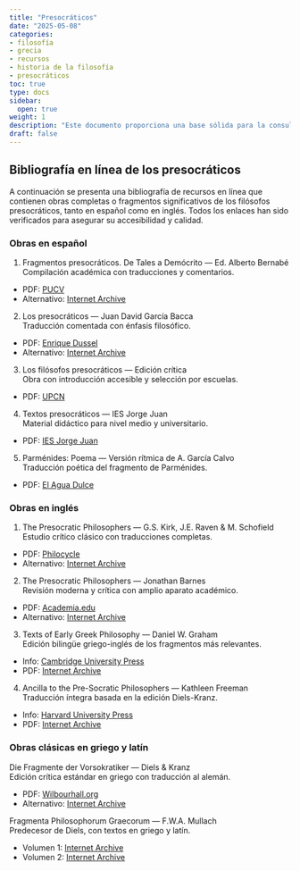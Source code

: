 ```yaml
--- 
title: "Presocráticos"
date: "2025-05-08"
categories:
- filosofía
- grecia
- recursos
- historia de la filosofía
- presocráticos
toc: true
type: docs
sidebar:
  open: true
weight: 1
description: "Este documento proporciona una base sólida para la consulta, el estudio comparativo y la enseñanza de los pensadores presocráticos desde fuentes serias y accesibles."
draft: false
---
```


## Bibliografía en línea de los presocráticos

A continuación se presenta una bibliografía de recursos en línea que contienen obras completas o fragmentos significativos de los filósofos presocráticos, tanto en español como en inglés. Todos los enlaces han sido verificados para asegurar su accesibilidad y calidad.

### Obras en español

1. Fragmentos presocráticos. De Tales a Demócrito — Ed. Alberto Bernabé  
Compilación académica con traducciones y comentarios.  
- PDF: [PUCV](https://www.ead.pucv.cl/app/uploads/2022/05/Fragmentos-presocra%CC%81ticos.-De-Tales-a-Demo%CC%81crito-Pajares-2008.pdf)  
- Alternativo: [Internet Archive](https://archive.org/details/bernabe-a.-ed.-fragmentos-presocraticos.-de-tales-a-democrito-ocr-2008)
 2. Los presocráticos — Juan David García Bacca  
Traducción comentada con énfasis filosófico.  
- PDF: [Enrique Dussel](https://docs.enriquedussel.com/txt/Textos_200_Obras/Filosofos_Venezuela/Presocraticos-Garcia_Bacca.pdf)  
- Alternativo: [Internet Archive](https://archive.org/details/david-garcia-bacca-los-presocraticos)
 3. Los filósofos presocráticos — Edición crítica  
Obra con introducción accesible y selección por escuelas.  
- PDF: [UPCN](https://upcndigital.org/~ciper/biblioteca/Filosofia%20griega/Los%20filosofos%20presocraticos.pdf)
 4. Textos presocráticos — IES Jorge Juan  
Material didáctico para nivel medio y universitario.  
- PDF: [IES Jorge Juan](https://www.iesjorgejuan.es/sites/default/files/dp8/departamentos/filosofia/materiales/historiadelafilosofia/textos-presocraticos.pdf)
 5. Parménides: Poema — Versión rítmica de A. García Calvo  
Traducción poética del fragmento de Parménides.  
- PDF: [El Agua Dulce](https://aguadulce1.files.wordpress.com/2018/03/parmc3a9nides-poema-ed-garcc3ada-calvo.pdf)

### Obras en inglés
1. The Presocratic Philosophers — G.S. Kirk, J.E. Raven & M. Schofield  
Estudio crítico clásico con traducciones completas.  
- PDF: [Philocycle](https://philocyclevl.files.wordpress.com/2016/10/kirk-g-s-raven-j-e-and-schofield-m-1983-the-presocratic-philosophers-2nd-ed-cambridge-cambridge-university-press.pdf)  
- Alternativo: [Internet Archive](https://archive.org/details/kirk-g-s-raven-j-e-and-schofield-m-1983-the-presocratic-philosophers-2nd-ed-camb)
2. The Presocratic Philosophers — Jonathan Barnes  
Revisión moderna y crítica con amplio aparato académico.  
- PDF: [Academia.edu](https://www.academia.edu/30577374/Barnes_Presocratic_Philosophers)  
- Alternativo: [Internet Archive](https://archive.org/details/barnes-presocratic-philosophers)
3. Texts of Early Greek Philosophy — Daniel W. Graham  
Edición bilingüe griego-inglés de los fragmentos más relevantes.  
- Info: [Cambridge University Press](https://www.cambridge.org/9780521845915)  
- PDF: [Internet Archive](https://archive.org/details/isbn_9780521737630)
4. Ancilla to the Pre-Socratic Philosophers — Kathleen Freeman
Traducción íntegra basada en la edición Diels-Kranz.  
- Info: [Harvard University Press](https://www.hup.harvard.edu/books/9780674035010)  
- PDF: [Internet Archive](https://archive.org/details/ancilla-to-the-pre-socratics-freeman)

### Obras clásicas en griego y latín

Die Fragmente der Vorsokratiker — Diels & Kranz  
Edición crítica estándar en griego con traducción al alemán.  
- PDF: [Wilbourhall.org](https://www.wilbourhall.org/pdfs/die_fragmente_der_vorsokratiker.pdf)  
- Alternativo: [Internet Archive](https://archive.org/details/diefragmentederv01diel)

Fragmenta Philosophorum Graecorum — F.W.A. Mullach  
Predecesor de Diels, con textos en griego y latín.  
- Volumen 1: [Internet Archive](https://archive.org/details/fragmentaphilo01mull)  
- Volumen 2: [Internet Archive](https://archive.org/details/fragmentaphilo02mull)





